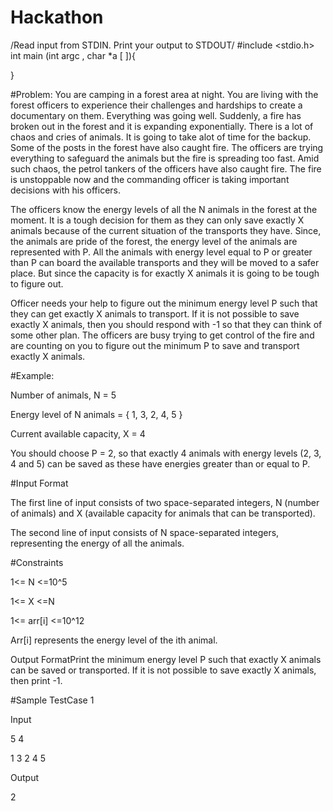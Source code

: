 # Hackathon

/Read input from STDIN. Print your output to STDOUT/ 
#include <stdio.h>
int main (int argc , char *a [ ]){

}

#Problem:
You are camping in a forest area at night. You are living with the forest officers to experience their challenges and hardships to create a documentary on them. Everything was going well. Suddenly, a fire has broken out in the forest and it is expanding exponentially. There is a lot of chaos and cries of animals. It is going to take alot of time for the backup. Some of the posts in the forest have also caught fire. The officers are trying everything to safeguard the animals but the fire is spreading too fast. Amid such chaos, the petrol tankers of the officers have also caught fire. The fire is unstoppable now and the commanding officer is taking important decisions with his officers.


The officers know the energy levels of all the N animals in the forest at the moment. It is a tough decision for them as they can only save exactly X animals because of the current situation of the transports they have. Since, the animals are pride of the forest, the energy level of the animals are represented with P. All the animals with energy level equal to P or greater than P can board the available transports and they will be moved to a safer place. But since the capacity is for exactly X animals it is going to be tough to figure out.


Officer needs your help to figure out the minimum energy level P such that they can get exactly X animals to transport. If it is not possible to save exactly X animals, then you should respond with -1 so that they can think of some other plan. The officers are busy trying to get control of the fire and are counting on you to figure out the minimum P to save and transport exactly X animals. 


#Example:

Number of animals, N = 5

Energy level of N animals = { 1, 3, 2, 4, 5 }

Current available capacity, X = 4




You should choose P = 2, so that exactly 4 animals with energy levels (2, 3, 4 and 5) can be saved as these have energies greater than or equal to P.



#Input Format

The first line of input consists of two space-separated integers, N (number of animals) and X (available capacity for animals that can be transported).

The second line of input consists of N space-separated integers, representing the energy of all the animals.



#Constraints

1<= N <=10^5

1<= X <=N

1<= arr[i] <=10^12


Arr[i] represents the energy level of the ith animal.




Output FormatPrint the minimum energy level P such that exactly X animals can be saved or transported. If it is not possible to save exactly X animals, then print -1.

#Sample TestCase 1

Input

5 4

1 3 2 4 5

Output

2
